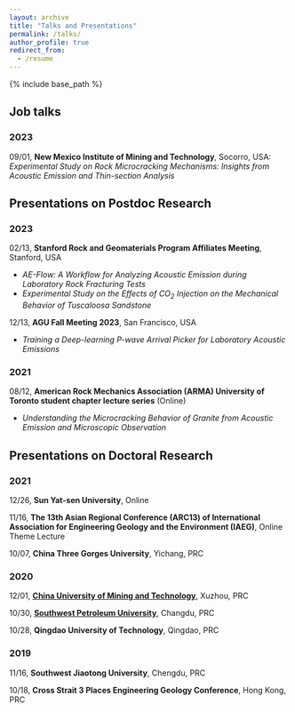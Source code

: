 ```yaml
---
layout: archive
title: "Talks and Presentations"
permalink: /talks/
author_profile: true
redirect_from:
  - /resume
---
```


{% include base_path %}

## Job talks  

### 2023  
09/01, **New Mexico Institute of Mining and Technology**, Socorro, USA:  
<i>Experimental Study on Rock Microcracking Mechanisms: Insights from Acoustic Emission and Thin-section Analysis</i>

## Presentations on Postdoc Research  
### 2023
02/13, **Stanford Rock and Geomaterials Program Affiliates Meeting**, Stanford, USA  
* <i>AE-Flow: A Workflow for Analyzing Acoustic Emission during Laboratory Rock Fracturing Tests</i>   
* <i>Experimental Study on the Effects of CO<sub>2</sub> Injection on the Mechanical Behavior of Tuscaloosa Sandstone</i>  

12/13,	**AGU Fall Meeting 2023**, San Francisco, USA  
* <i>Training a Deep-learning P-wave Arrival Picker for Laboratory Acoustic Emissions</i>  


### 2021
08/12, **American Rock Mechanics Association (ARMA) University of Toronto student chapter lecture series** (Online)  
* <i>Understanding the Microcracking Behavior of Granite from Acoustic Emission and Microscopic Observation</i>


## Presentations on Doctoral Research

### 2021
12/26, **Sun Yat-sen University**, Online  

11/16, **The 13th Asian Regional Conference (ARC13) of International Association for Engineering Geology and the Environment (IAEG)**, Online Theme Lecture

10/07, **China Three Gorges University**, Yichang, PRC


### 2020
12/01, [**China University of Mining and Technology**](https://gdue.cumt.edu.cn/info/1074/1184.htm), Xuzhou, PRC  

10/30, [**Southwest Petroleum University**](https://www.swpu.edu.cn/kyc/info/1028/12928.htm), Changdu, PRC  

10/28, **Qingdao University of Technology**, Qingdao, PRC  

### 2019
11/16, **Southwest Jiaotong University**, Chengdu, PRC  

10/18, **Cross Strait 3 Places Engineering Geology Conference**, Hong Kong, PRC